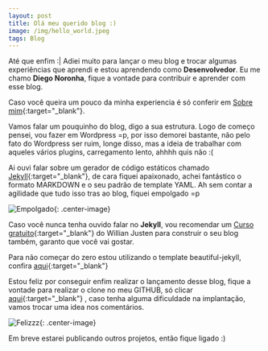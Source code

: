 ```yaml
---
layout: post
title: Olá meu querido blog :)
image: /img/hello_world.jpeg
tags: Blog
---
```


Até que enfim :| Adiei muito para lançar o meu blog e trocar algumas experiências
que aprendi e estou aprendendo como **Desenvolvedor**. Eu me chamo **Diego Noronha**,
fique a vontade para contribuir e aprender com esse blog.

Caso você queira um pouco da minha experiencia é só conferir em [Sobre mim](http://diegonoronha.com.br/sobremim){:target="_blank"}.

Vamos falar um pouquinho do blog, digo a sua estrutura. Logo de começo pensei, vou
fazer em Wordpress =p, por isso demorei bastante, não pelo fato do Wordpress ser ruim,
longe disso, mas a ideia de trabalhar com aqueles vários plugins, carregamento lento, ahhhh quis não :(

Ai ouvi falar sobre um gerador de código estáticos chamado [Jekyll](https://jekyllrb.com/){:target="_blank"}, de cara fiquei apaixonado, achei fantástico o formato MARKDOWN e o seu padrão de template YAML. Ah sem contar a agilidade que tudo isso tras ao blog, fiquei empolgado =p

![Empolgado](https://media.giphy.com/media/3oEdv3F6gzBh8diueA/giphy-downsized.gif){: .center-image}

Caso você nunca tenha ouvido falar no **Jekyll**, vou recomendar um [Curso gratuito](https://www.udemy.com/criando-sites-estaticos-com-jekyll){:target="_blank"}
do Willian Justen para construir o seu blog também, garanto que você vai gostar.

Para não começar do zero estou utilizando o template beautiful-jekyll, confira [aqui](https://deanattali.com/beautiful-jekyll/){:target="_blank"}

Estou feliz por conseguir enfim realizar o lançamento desse blog, fique a vontade para
realizar o clone no meu GITHUB, só clicar [aqui](https://github.com/gitDbits/diegonoronha.github.io){:target="_blank"}
, caso tenha alguma dificuldade na implantação, vamos trocar uma idea nos comentários.

![Felizzz](https://media.giphy.com/media/l46C52IJdRfvCGyVW/giphy.gif){: .center-image}

Em breve estarei publicando outros projetos, então fique ligado :)